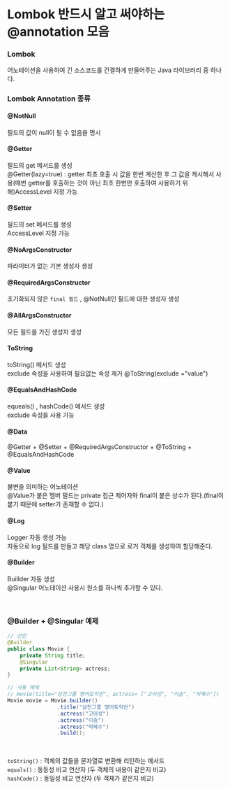 # Lombok 반드시 알고 써야하는 @annotation 모음

### Lombok
어노테이션을 사용하여 긴 소스코드를 간결하게 만들어주는 Java 라이브러리 중 하나다.

### Lombok Annotation 종류

#### @NotNull
필드의 값이 null이 될 수 없음을 명시

#### @Getter 
필드의 get 메서드를 생성  
@Getter(lazy=true) : getter 최초 호출 시 값을 한번 계산한 후 그 값을 캐시해서 사용(매번 getter를 호출하는 것이 아닌 최초 한번만 호출하여 사용하기 위해)AccessLevel 지정 가능

#### @Setter
필드의 set 메서드를 생성  
AccessLevel 지정 가능

#### @NoArgsConstructor
파라미터가 없는 기본 생성자 생성

#### @RequiredArgsConstructor
초기화되지 않은 `final 필드` , @NotNull인 필드에 대한 생성자 생성

#### @AllArgsConstructor
모든 필드를 가진 생성자 생성

#### ToString
toString() 메서드 생성  
exclude  속성을 사용하여 필요없는 속성 제거 @ToString(exclude ="value")

#### @EqualsAndHashCode
equeals() , hashCode() 메서드 생성  
exclude 속성을 사용 가능

#### @Data
@Getter + @Setter + @RequiredArgsConstructor + @ToString + @EqualsAndHashCode

#### @Value
불변을 의미하는 어노테이션  
@Value가 붙은 멤버 필드는 private 접근 제어자와 final이 붙은 상수가 된다.(final이 붙기 때문에 setter가 존재할 수 없다.)  

#### @Log
Logger 자동 생성 가능  
자동으로 log 필드를 만들고 해당 class 명으로 로거 객체를 생성하여 할당해준다.


#### @Builder

Buillder 자동 생성  
@Singular 어노테이션 사용시 원소를 하나씩 추가할 수 있다.

<br>

### @Builder + @Singular 예제
```java
// 선언
@Builder
public class Movie {
	private String title;
    @Singular
    private List<String> actress;
}

// 사용 예제
// movie(title="삼진그룹 영어토익반", actress= ["고아성", "이솜", "박혜수"])
Movie movie = Movie.builder()
				.title("삼진그룹 영어토익반")
                .actress("고아성")
                .actress("이솜")
                .actress("박혜수")
                .build();
```

<br>

`toString()` : 객체의 값들을 문자열로 변환해 리턴하는 메서드  
`equals()` : 동등성 비교 연산자 (두 객체의 내용이 같은지 비교)  
`hashCode()` : 동일성 비교 연산자 (두 객체가 같은지 비교)